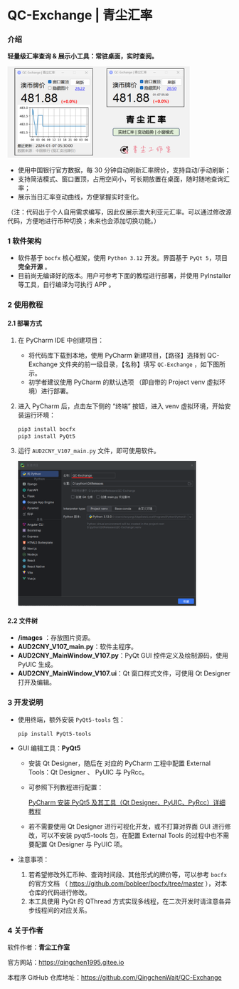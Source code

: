# QC-Exchange | 青尘汇率

### 介绍

**轻量级汇率查询 & 展示小工具：常驻桌面，实时查阅。**

<img src="https://github.com/QingchenWait/QC-Exchange/blob/main/images/Guide_1_intro.png?raw=true" alt="1_intro.png" style="zoom: 40%;" />

- 使用中国银行官方数据，每 30 分钟自动刷新汇率牌价，支持自动/手动刷新；
- 支持简洁模式、窗口置顶，占用空间小，可长期放置在桌面，随时随地查询汇率；
- 展示当日汇率变动曲线，方便掌握实时变化。

（注：代码出于个人自用需求编写，因此仅展示澳大利亚元汇率。可以通过修改源代码，方便地进行币种切换；未来也会添加切换功能。）

### 1 软件架构
- 软件基于 ```bocfx``` 核心框架，使用 ```Python 3.12``` 开发。界面基于 ```PyQt 5```，项目 **完全开源** 。
- 目前尚无编译好的版本。用户可参考下面的教程进行部署，并使用 PyInstaller 等工具，自行编译为可执行 APP 。

### 2 使用教程
#### 2.1 部署方式
1. 在 PyCharm IDE 中创建项目：
   - 将代码库下载到本地，使用 PyCharm 新建项目，【路径】选择到 QC-Exchange 文件夹的前一级目录，【名称】填写 ```QC-Exchange``` ，如下图所示。
   - 初学者建议使用 PyCharm 的默认选项 （即自带的 Project venv 虚拟环境）进行部署。
2. 进入 PyCharm 后，点击左下侧的 “终端” 按钮，进入 venv 虚拟环境，开始安装运行环境：
   ```
   pip3 install bocfx
   pip3 install PyQt5
   ```
3. 运行 ```AUD2CNY_V107_main.py``` 文件，即可使用软件。

     <img src="https://github.com/QingchenWait/QC-Exchange/blob/main/images/Guide_2_pycharm.png?raw=true" alt="2_pycharm.png" style="zoom: 40%;" />

#### 2.2 文件树
- **/images** ：存放图片资源。
- **AUD2CNY_V107_main.py**：软件主程序。
- **AUD2CNY_MainWindow_V107.py**：PyQt GUI 控件定义及绘制源码，使用 PyUIC 生成。
- **AUD2CNY_MainWindow_V107.ui**：Qt 窗口样式文件，可使用 Qt Designer 打开及编辑。

### 3 开发说明
- 使用终端，额外安装 ```PyQt5-tools``` 包：
  ```
  pip install PyQt5-tools
  ```
- GUI 编辑工具：**PyQt5**

  - 安装 Qt Designer，随后在 对应的 PyCharm 工程中配置 External Tools：Qt Designer 、 PyUIC 与 PyRcc。

  - 可参照下列教程进行配置：

    [PyCharm 安装 PyQt5 及其工具（Qt Designer、PyUIC、PyRcc）详细教程](https://blog.csdn.net/qq_32892383/article/details/108867482)

  - 若不需要使用 Qt Designer 进行可视化开发，或不打算对界面 GUI 进行修改，可以不安装 pyqt5-tools 包，在配置 External Tools 的过程中也不需要配置 Qt Designer 与 PyUIC 项。
    
- 注意事项：
    1. 若希望修改外汇币种、查询时间段、其他形式的牌价等，可以参考 ```bocfx``` 的官方文档 （ https://github.com/bobleer/bocfx/tree/master ），对本仓库的代码进行修改。
    3. 本工具使用 PyQt 的 QThread 方式实现多线程，在二次开发时请注意各异步线程间的对应关系。
  
### 4 关于作者

软件作者：**青尘工作室**

官方网站：https://qingchen1995.gitee.io

本程序 GitHub 仓库地址：https://github.com/QingchenWait/QC-Exchange
  
